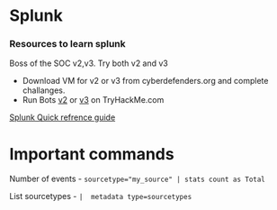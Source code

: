 # Splunk
### Resources to learn splunk
Boss of the SOC v2,v3. Try both v2 and v3 
- Download VM for v2 or v3 from cyberdefenders.org and complete challanges.
- Run Bots [v2](https://tryhackme.com/room/splunk2gcd5) or [v3](https://tryhackme.com/room/splunk3zs) on TryHackMe.com

[Splunk Quick refrence guide](https://www.splunk.com/pdfs/solution-guides/splunk-quick-reference-guide.pdf)

# Important commands

Number of events - `sourcetype="my_source" | stats count as Total`

List sourcetypes - `|  metadata type=sourcetypes`

